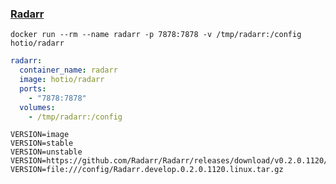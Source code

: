 ### [Radarr](https://github.com/Radarr/Radarr)

```shell
docker run --rm --name radarr -p 7878:7878 -v /tmp/radarr:/config hotio/radarr
```

```yaml
radarr:
  container_name: radarr
  image: hotio/radarr
  ports:
    - "7878:7878"
  volumes:
    - /tmp/radarr:/config
```

```shell
VERSION=image
VERSION=stable
VERSION=unstable
VERSION=https://github.com/Radarr/Radarr/releases/download/v0.2.0.1120/Radarr.develop.0.2.0.1120.linux.tar.gz
VERSION=file:///config/Radarr.develop.0.2.0.1120.linux.tar.gz
```
